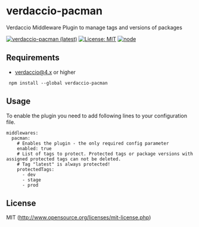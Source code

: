 # verdaccio-pacman
Verdaccio Middleware Plugin to manage tags and versions of packages

[![verdaccio-pacman (latest)](https://img.shields.io/npm/v/verdaccio-pacman/latest.svg)](https://www.npmjs.com/package/verdaccio-pacman)
[![License: MIT](https://img.shields.io/badge/License-MIT-green.svg)](https://opensource.org/licenses/MIT)
[![node](https://img.shields.io/node/v/verdaccio-pacman/latest.svg)](https://www.npmjs.com/package/verdaccio-pacman)

## Requirements

* verdaccio@4.x or higher

```
 npm install --global verdaccio-pacman
```

## Usage

To enable the plugin you need to add following lines to your configuration file.  
```
middlewares:
  pacman:
    # Enables the plugin - the only required config parameter
    enabled: true
    # List of tags to protect. Protected tags or package versions with assigned protected tags can not be deleted.
    # Tag "latest" is always protected!
    protectedTags:
      - dev
      - stage
      - prod
```

## License

MIT (http://www.opensource.org/licenses/mit-license.php)
